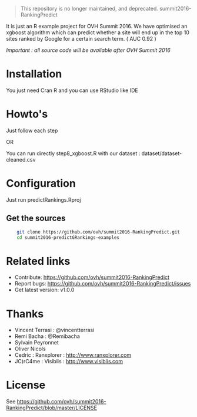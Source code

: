 > This repository is no longer maintained, and deprecated.
 summit2016-RankingPredict

It is just an R example project for OVH Summit 2016.
We have optimised an xgboost algorithm which can predict whether a site will end up in the top 10 sites ranked by Google for a certain search term. ( AUC 0.92 )

*Important : all source code will be available after OVH Summit 2016*
  
# Installation

You just need Cran R and you can use RStudio like IDE
 
# Howto's

Just follow each step

OR

You can run directly step8_xgboost.R with our dataset : dataset/dataset-cleaned.csv
 
# Configuration
 
Just run predictRankings.Rproj
 
## Get the sources
 
```bash
    git clone https://github.com/ovh/summit2016-RankingPredict.git
    cd summit2016-predictGRankings-examples
```
 
 

# Related links
 
 * Contribute: https://github.com/ovh/summit2016-RankingPredict
 * Report bugs: https://github.com/ovh/summit2016-RankingPredict/issues
 * Get latest version: v1.0.0


# Thanks

 * Vincent Terrasi : @vincentterrasi
 * Remi Bacha : @Remibacha
 * Sylvain Peyronnet
 * Oliver Nicols
 * Cedric : Ranxplorer : http://www.ranxplorer.com
 * JC)rC4me : Visiblis : http://www.visiblis.com
 
# License
 
See https://github.com/ovh/summit2016-RankingPredict/blob/master/LICENSE

